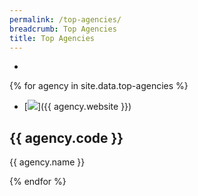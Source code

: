 ```yaml
---
permalink: /top-agencies/
breadcrumb: Top Agencies
title: Top Agencies
---
```


-
{% for agency in site.data.top-agencies %}

  - [<img src="{{ agency.image-url }}" />]({{ agency.website }})
  <h2>{{ agency.code }}</h2>
  <p>{{ agency.name }}</p>

{% endfor %}

